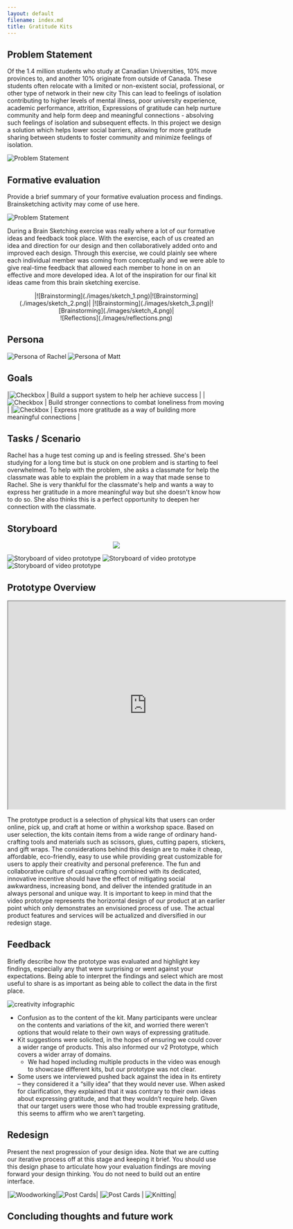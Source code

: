 ```yaml
---
layout: default
filename: index.md
title: Gratitude Kits
---
```



## Problem Statement 
Of the 1.4 million students who study at Canadian Universities, 10% move provinces to, and  another 10% originate from outside of Canada. These students often relocate with a limited or non-existent social, professional, or other type of network in their new city 
This can lead to feelings of isolation contributing to higher levels of mental illness, poor university experience, academic performance, attrition,
Expressions of gratitude can help nurture community and help form deep and meaningful connections - absolving such feelings of isolation and subsequent effects.
In this project we design a solution which helps lower social barriers, allowing for more gratitude sharing between students to foster community and minimize feelings of isolation. 



![Problem Statement](./images/ProblemStatement.JPG)


## Formative evaluation 
Provide a brief summary of your formative evaluation process and findings. Brainsketching activity may come of use here. 


![Problem Statement](./images/gratitude.png)

During a Brain Sketching exercise was really where a lot of our formative ideas and feedback took place. With the exercise, each of us created an idea and direction for our design and then collaboratively added onto and improved each design. Through this exercise, we could plainly see where each individual member was coming from conceptually and we were able to give real-time feedback that allowed each member to hone in on an effective and more developed idea. A lot of the inspiration for our final kit ideas came from this brain sketching exercise. 
<center>
|![Brainstorming](./images/sketch_1.png)|![Brainstorming](./images/sketch_2.png)|
|![Brainstorming](./images/sketch_3.png)|![Brainstorming](./images/sketch_4.png)|

</center>

<center>
![Reflections](./images/reflections.png)
</center>




## Persona


![Persona of Rachel](./images/rachel.png) 
![Persona of Matt](./images/matt.png)

<!-- ### Rachel Jones
![Persona of Rachel](./images/Rachel_jones.png)


### Matt Tores 
![Persona of Matt](./images/matt_torres.png) -->

## Goals

|![Checkbox](./images/check.jpg) | Build a support system to help her achieve success |
|![Checkbox](./images/check.jpg) | Build stronger connections to combat loneliness from moving | 
|![Checkbox](./images/check.jpg) | Express more gratitude as a way of building more meaningful connections |

## Tasks / Scenario
Rachel has a huge test coming up and is feeling stressed. She's been studying for a long time but is stuck on one problem and is starting to feel overwhelmed. To help with the problem, she asks a classmate for help the classmate was able to explain the problem in a way that made sense to Rachel. She is very thankful for the classmate's help and wants a way to express her gratitude in a more meaningful way but she doesn't know how to do so. She also thinks this is a perfect opportunity to deepen her connection with the classmate.  

## Storyboard

<!-- ![Storyboard of video prototype](./images/storyboard.png)  -->

<p align="center">
  <img src="./images/storyboard.png" />
</p>

![Storyboard of video prototype](./images/storyboard_1.JPG) 
![Storyboard of video prototype](./images/storyboard_2.JPG) 
![Storyboard of video prototype](./images/storyboard_3.JPG) 



## Prototype Overview 

<p align="center">
    <iframe src="https://drive.google.com/file/d/1zbFgkbNtg9CUVSIF90UJNzPfqLrt9HoD/preview" width="640" height="480" allow="autoplay"></iframe>
</p>

The prototype product is a selection of physical kits that users can order online, pick up, and craft at home or within a workshop space. Based on user selection, the kits contain items from a wide range of ordinary hand-crafting tools and materials such as scissors, glues, cutting papers, stickers, and gift wraps. The considerations behind this design are to make it cheap, affordable, eco-friendly, easy to use while providing great customizable for users to apply their creativity and personal preference. The fun and collaborative culture of casual crafting combined with its dedicated, innovative incentive should have the effect of mitigating social awkwardness, increasing bond, and deliver the intended gratitude in an always personal and unique way.
It is important to keep in mind that the video prototype represents the horizontal design of our product at an earlier point which only demonstrates an envisioned process of use. The actual product features and services will be actualized and diversified in our redesign stage. 


## Feedback 
Briefly describe how the prototype was evaluated and highlight key findings, especially any that were surprising or went against your expectations. Being able to interpret the findings and select which are most useful to share is as important as being able to collect the data in the first place.
<style>
td, th {
   border: none!important;
}
</style>



![creativity infographic](./images/creativity.png) 
- Confusion as to the content of the kit. Many participants were unclear on the contents and variations of the kit, and worried there weren’t options that would relate to their own ways of expressing gratitude.
- Kit suggestions were solicited, in the hopes of ensuring we could cover a wider range of products. This also informed our v2 Prototype, which covers a wider array of domains.
    - We had hoped including multiple products in the video was enough to showcase different kits, but our prototype was not clear.
- Some users we interviewed pushed back against the idea in its entirety – they considered it a “silly idea” that they would never use. When asked for clarification, they explained that it was contrary to their own ideas about expressing gratitude, and that they wouldn’t require help. Given that our target users were those who had trouble expressing gratitude, this seems to affirm who we aren’t targeting. 





## Redesign 
Present the next progression of your design idea. Note that we are cutting our iterative process off at this stage and keeping it brief. You should use this design phase to articulate how your evaluation findings are moving forward your design thinking. You do not need to build out an entire interface.


|![Woodworking](./images/wood.png)|![Post Cards](./images/Knit.png)|
|![Post Cards](./images/plant.png) | ![Knitting](./images/composing.png)|


<!-- <p align="center">
  <img src="./images/composing.png" />
</p> -->





## Concluding thoughts and future work 

<!-- ## Welcome to GitHub Pages

You can use the [editor on GitHub](https://github.com/sriGanna/GratitudeKits/edit/gh-pages/index.md) to maintain and preview the content for your website in Markdown files.

Whenever you commit to this repository, GitHub Pages will run [Jekyll](https://jekyllrb.com/) to rebuild the pages in your site, from the content in your Markdown files.

### Markdown

Markdown is a lightweight and easy-to-use syntax for styling your writing. It includes conventions for

```markdown
Syntax highlighted code block

# Header 1
## Header 2
### Header 3

- Bulleted
- List

1. Numbered
2. List

**Bold** and _Italic_ and `Code` text

[Link](url) and ![Image](src)
```

For more details see [Basic writing and formatting syntax](https://docs.github.com/en/github/writing-on-github/getting-started-with-writing-and-formatting-on-github/basic-writing-and-formatting-syntax).

### Jekyll Themes

Your Pages site will use the layout and styles from the Jekyll theme you have selected in your [repository settings](https://github.com/sriGanna/GratitudeKits/settings/pages). The name of this theme is saved in the Jekyll `_config.yml` configuration file.

### Support or Contact

Having trouble with Pages? Check out our [documentation](https://docs.github.com/categories/github-pages-basics/) or [contact support](https://support.github.com/contact) and we’ll help you sort it out. -->
